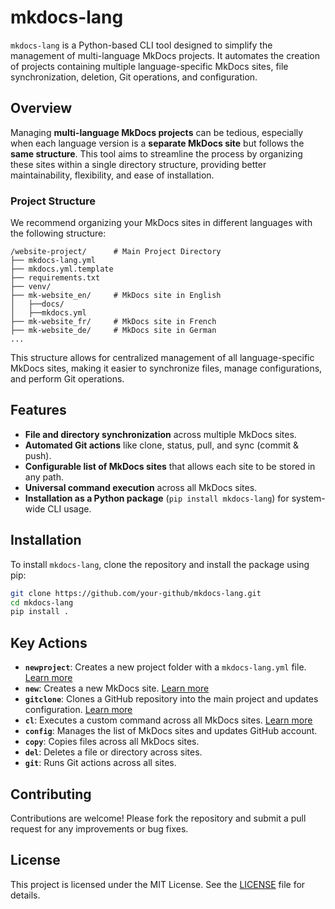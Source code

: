 # mkdocs-lang

`mkdocs-lang` is a Python-based CLI tool designed to simplify the management of multi-language MkDocs projects. It automates the creation of projects containing multiple language-specific MkDocs sites, file synchronization, deletion, Git operations, and configuration.

## Overview

Managing **multi-language MkDocs projects** can be tedious, especially when each language version is a **separate MkDocs site** but follows the **same structure**. This tool aims to streamline the process by organizing these sites within a single directory structure, providing better maintainability, flexibility, and ease of installation.

### Project Structure

We recommend organizing your MkDocs sites in different languages with the following structure:

```
/website-project/      # Main Project Directory
├── mkdocs-lang.yml
├── mkdocs.yml.template
├── requirements.txt
├── venv/
├── mk-website_en/     # MkDocs site in English
│   ├──docs/
│   ├──mkdocs.yml
├── mk-website_fr/     # MkDocs site in French
├── mk-website_de/     # MkDocs site in German
...
```

This structure allows for centralized management of all language-specific MkDocs sites, making it easier to synchronize files, manage configurations, and perform Git operations.

## Features

- **File and directory synchronization** across multiple MkDocs sites.
- **Automated Git actions** like clone, status, pull, and sync (commit & push).
- **Configurable list of MkDocs sites** that allows each site to be stored in any path.
- **Universal command execution** across all MkDocs sites.
- **Installation as a Python package** (`pip install mkdocs-lang`) for system-wide CLI usage.

## Installation

To install `mkdocs-lang`, clone the repository and install the package using pip:

```bash
git clone https://github.com/your-github/mkdocs-lang.git
cd mkdocs-lang
pip install .
```

## Key Actions

- **`newproject`**: Creates a new project folder with a `mkdocs-lang.yml` file. [Learn more](docs/1-create-a-new-project.md)
- **`new`**: Creates a new MkDocs site. [Learn more](docs/2-create-a-brand-new-mkdocs-project.md)
- **`gitclone`**: Clones a GitHub repository into the main project and updates configuration. [Learn more](docs/3-add-github-repos.md)
- **`cl`**: Executes a custom command across all MkDocs sites. [Learn more](docs/4-add-universal-action.md)
- **`config`**: Manages the list of MkDocs sites and updates GitHub account.
- **`copy`**: Copies files across all MkDocs sites.
- **`del`**: Deletes a file or directory across sites.
- **`git`**: Runs Git actions across all sites.

## Contributing

Contributions are welcome! Please fork the repository and submit a pull request for any improvements or bug fixes.

## License

This project is licensed under the MIT License. See the [LICENSE](LICENSE) file for details. 